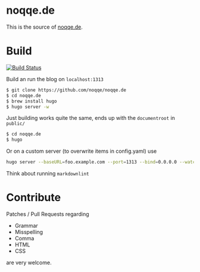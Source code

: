 # noqqe.de

This is the source of [noqqe.de](https://noqqe.de).

# Build

[![Build Status](https://travis-ci.org/noqqe/noqqe.de.svg?branch=master)](https://travis-ci.org/noqqe/noqqe.de)

Build an run the blog on `localhost:1313`

``` bash
$ git clone https://github.com/noqqe/noqqe.de
$ cd noqqe.de
$ brew install hugo
$ hugo server -w
```

Just building works quite the same, ends up with the `documentroot` in
`public/`

``` bash
$ cd noqqe.de
$ hugo
```

Or on a custom server (to overwrite items in config.yaml) use

``` bash
hugo server --baseURL=foo.example.com --port=1313 --bind=0.0.0.0 --watch
```

Think about running `markdownlint`

# Contribute

Patches / Pull Requests regarding

* Grammar
* Misspelling
* Comma
* HTML
* CSS

are very welcome.
